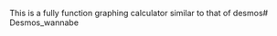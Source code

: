 This is a fully function graphing calculator similar to that of desmos#   D e s m o s _ w a n n a b e  
 